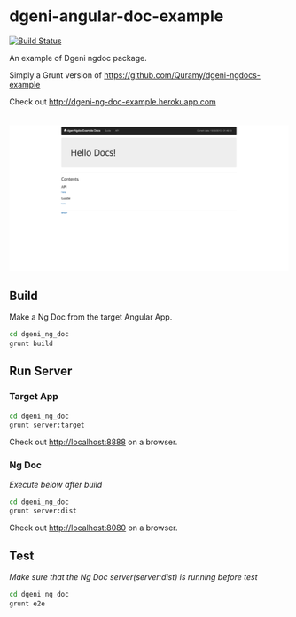 # dgeni-angular-doc-example
[![Build Status](https://travis-ci.org/Narr-/dgeni-angular-doc-example.svg?branch=master)](https://travis-ci.org/Narr-/dgeni-angular-doc-example)

An example of Dgeni ngdoc package.

Simply a Grunt version of <https://github.com/Quramy/dgeni-ngdocs-example>

Check out <http://dgeni-ng-doc-example.herokuapp.com>
<br><br><br>
[![Home Screen Shot](https://raw.githubusercontent.com/Narr-/dgeni-angular-doc-example/master/screenshots/home.jpg "Home")](http://dgeni-ng-doc-example.herokuapp.com)

## Build
Make a Ng Doc from the target Angular App.
```sh
cd dgeni_ng_doc
grunt build
```

## Run Server
### Target App
```sh
cd dgeni_ng_doc
grunt server:target
```
Check out <http://localhost:8888> on a browser.

### Ng Doc
*Execute below after build*
```sh
cd dgeni_ng_doc
grunt server:dist
```
Check out <http://localhost:8080> on a browser.

## Test
*Make sure that the Ng Doc server(server:dist) is running before test*
```sh
cd dgeni_ng_doc
grunt e2e
```
